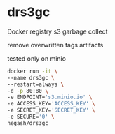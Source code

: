 # drs3gc

Docker registry s3 garbage collect

remove overwritten tags artifacts

tested only on minio

```bash
docker run -it \
--name drs3gc \
--restart=always \
-d -p 80:80 \
-e ENDPOINT='s3.minio.io' \
-e ACCESS_KEY='ACCESS_KEY' \
-e SECRET_KEY='SECRET_KEY' \
-e SECURE='0' \
negash/drs3gc
```
